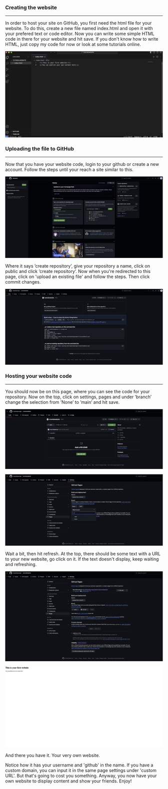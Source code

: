 ### Creating the website
---
In order to host your site on GitHub, you first need the html file for your website.
To do this, create a new file named index.html and open it with your prefered text or code editor. Now you can write some simple HTML code in there for your website and hit save.
If you don't know how to write HTML, just copy my code for now or look at some tutorials online.

![VS Code Snippet](imgs/upload_to_github/Screenshot-0.png)


### Uploading the file to GitHub
---
Now that you have your website code, login to your github or create a new account. Follow the steps until your reach a site similar to this.

![Create GitHub Repository](imgs/upload_to_github/Screenshot-1.png)

Where it says ’create repository’, give your repository a name, click on public and click ’create repository’.
Now when you're redirected to this page, click on 'upload an existing file' and follow the steps. Then click commit changes.

![Upload an existing file](imgs/upload_to_github/Screenshot-2.png)


### Hosting your website code
---
You should now be on this page, where you can see the code for your repository.
Now on the top, click on settings, pages and under ’branch’ change the selection from ’None’ to ’main’ and hit save.

![Repository Code](imgs/upload_to_github/Screenshot-3.png)

![Page Settings](imgs/upload_to_github/Screenshot-4.png)

Wait a bit, then hit refresh. At the top, there should be some text with a URL to your new website, go click on it. 
If the text doesn't display, keep waiting and refreshing.

![Click on the URL for the website](imgs/upload_to_github/Screenshot-5.png)

![Your website displayed here](imgs/upload_to_github/Screenshot-6.png)

And there you have it. Your very own website. 

Notice how it has your username and 'github' in the name. If you have a custom domain, you can input it in the same page settings under 'custom URL'. 
But that's going to cost you something.
Anyway, you now have your own website to display content and show your friends. Enjoy!
